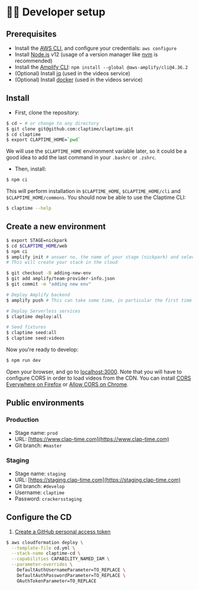 # 🧑‍💻 Developer setup

## Prerequisites

- Install the [AWS CLI](https://aws.amazon.com/cli/), and configure your credentials: `aws configure`
- Install [Node.js](https://nodejs.org/) v12 (usage of a version manager like [nvm](https://github.com/nvm-sh/nvm/) is recommended)
- Install the [Amplify CLI](https://docs.amplify.aws/cli/): `npm install --global @aws-amplify/cli@4.36.2`
- (Optional) Install [jq](https://stedolan.github.io/jq/) (used in the videos service)
- (Optional) Install [docker](https://www.docker.com/products/docker-desktop/) (used in the videos service)

## Install

- First, clone the repository:

```bash
$ cd ~ # or change to any directory
$ git clone git@github.com:claptime/claptime.git
$ cd claptime
$ export CLAPTIME_HOME=`pwd`
```

We will use the `$CLAPTIME_HOME` environment variable later, so it could be a good idea to add the last command in your `.bashrc` or `.zshrc`.

- Then, install:

```bash
$ npm ci
```

This will perform installation in `$CLAPTIME_HOME`, `$CLAPTIME_HOME/cli` and `$CLAPTIME_HOME/commons`. You should now be able to use the Claptime CLI:

```bash
$ claptime --help
```

## Create a new environment

```bash
$ export STAGE=nickpark
$ cd $CLAPTIME_HOME/web
$ npm ci
$ amplify init # answer no, the name of your stage (nickpark) and select an AWS profile
# This will create your stack in the cloud

$ git checkout -B adding-new-env
$ git add amplify/team-provider-info.json
$ git commit -m "adding new env"

# Deploy Amplify backend
$ amplify push # This can take some time, in particular the first time

# Deploy Serverless services
$ claptime deploy:all

# Seed fixtures
$ claptime seed:all
$ claptime seed:videos
```

Now you're ready to develop:

```bash
$ npm run dev
```

Open your browser, and go to [localhost:3000](localhost:3000). Note that you will have to configure CORS in order to load videos from the CDN. You can install [CORS Everywhere on Firefox](https://addons.mozilla.org/fr/firefox/addon/cors-everywhere/) or [Allow CORS on Chrome](https://chrome.google.com/webstore/detail/allow-cors-access-control/lhobafahddgcelffkeicbaginigeejlf).

## Public environments

### Production

- Stage name: `prod`
- URL: [https://www.clap-time.com](https://www.clap-time.com)
- Git branch: `#master`

### Staging

- Stage name: `staging`
- URL: [https://staging.clap-time.com](https://staging.clap-time.com)
- Git branch: `#develop`
- Username: `claptime`
- Password: `crackersstaging`

## Configure the CD

1. [Create a GitHub personal access token](https://help.github.com/en/articles/creating-a-personal-access-token-for-the-command-line)

```bash
$ aws cloudformation deploy \
  --template-file cd.yml \
  --stack-name claptime-cd \
  --capabilities CAPABILITY_NAMED_IAM \
  --parameter-overrides \
    DefaultAuthUsernameParameter=TO_REPLACE \
    DefaultAuthPasswordParameter=TO_REPLACE \
    OAuthTokenParameter=TO_REPLACE
```
